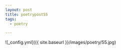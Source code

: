 ```yaml
---
layout: post
title: poetrypost55
tags:
  - poetry

---
```




![_config.yml]({{ site.baseurl }}/images/poetry/55.jpg)

